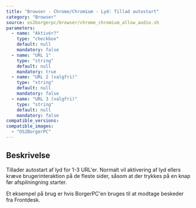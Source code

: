```yaml
---
title: "Browser - Chrome/Chromium - Lyd: Tillad autostart"
category: "Browser"
source: os2borgerpc/browser/chrome_chromium_allow_audio.sh
parameters:
  - name: "Aktivér?"
    type: "checkbox"
    default: null
    mandatory: false
  - name: "URL 1"
    type: "string"
    default: null
    mandatory: true
  - name: "URL 2 (valgfri)"
    type: "string"
    default: null
    mandatory: false
  - name: "URL 3 (valgfri)"
    type: "string"
    default: null
    mandatory: false
compatible_versions:
compatible_images:
  - "OS2BorgerPC"
---
```


## Beskrivelse
Tillader autostart af lyd for 1-3 URL'er.
Normalt vil aktivering af lyd ellers kræve brugerinteraktion på de fleste sider, såsom at der trykkes på en knap før afspilningning starter.

Et eksempel på brug er hvis BorgerPC'en bruges til at modtage beskeder fra Frontdesk.
